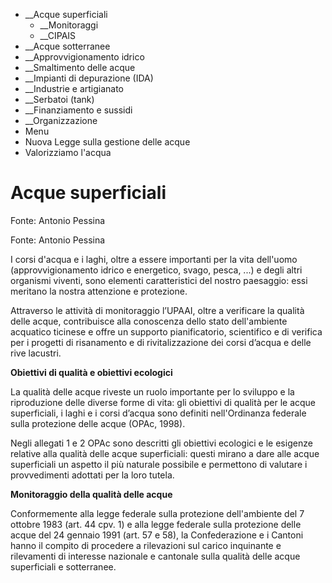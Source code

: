   * __Acque superficiali
    *  __Monitoraggi
    *  __CIPAIS
  *  __Acque sotterranee
  *  __Approvvigionamento idrico
  *  __Smaltimento delle acque
  *  __Impianti di depurazione (IDA)
  *  __Industrie e artigianato
  *  __Serbatoi (tank)
  *  __Finanziamento e sussidi
  *  __Organizzazione
  * Menu
  * Nuova Legge sulla gestione delle acque
  * Valorizziamo l'acqua

#  Acque superficiali

Fonte: Antonio Pessina  

Fonte: Antonio Pessina

I corsi d'acqua e i laghi, oltre a essere importanti per la vita dell'uomo
(approvvigionamento idrico e energetico, svago, pesca, ...) e degli altri
organismi viventi, sono elementi caratteristici del nostro paesaggio: essi
meritano la nostra attenzione e protezione.

Attraverso le attività di monitoraggio l’UPAAI, oltre a verificare la qualità
delle acque, contribuisce alla conoscenza dello stato dell'ambiente acquatico
ticinese e offre un supporto pianificatorio, scientifico e di verifica per i
progetti di risanamento e di rivitalizzazione dei corsi d’acqua e delle rive
lacustri.

**Obiettivi di qualità e obiettivi ecologici**

La qualità delle acque riveste un ruolo importante per lo sviluppo e la
riproduzione delle diverse forme di vita: gli obiettivi di qualità per le
acque superficiali, i laghi e i corsi d’acqua sono definiti nell'Ordinanza
federale sulla protezione delle acque (OPAc, 1998).

Negli allegati 1 e 2 OPAc sono descritti gli obiettivi ecologici e le esigenze
relative alla qualità delle acque superficiali: questi mirano a dare alle
acque superficiali un aspetto il più naturale possibile e permettono di
valutare i provvedimenti adottati per la loro tutela.

**Monitoraggio della qualità delle acque**

Conformemente alla legge federale sulla protezione dell'ambiente del 7 ottobre
1983 (art. 44 cpv. 1) e alla legge federale sulla protezione delle acque del
24 gennaio 1991 (art. 57 e 58), la Confederazione e i Cantoni hanno il compito
di procedere a rilevazioni sul carico inquinante e rilevamenti di interesse
nazionale e cantonale sulla qualità delle acque superficiali e sotterranee.


